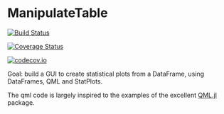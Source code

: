 # ManipulateTable

[![Build Status](https://travis-ci.org/piever/ManipulateTable.jl.svg?branch=master)](https://travis-ci.org/piever/ManipulateTable.jl)

[![Coverage Status](https://coveralls.io/repos/piever/ManipulateTable.jl/badge.svg?branch=master&service=github)](https://coveralls.io/github/piever/ManipulateTable.jl?branch=master)

[![codecov.io](http://codecov.io/github/piever/ManipulateTable.jl/coverage.svg?branch=master)](http://codecov.io/github/piever/ManipulateTable.jl?branch=master)


Goal: build a GUI to create statistical plots from a DataFrame, using DataFrames, QML and StatPlots.

The qml code is largely inspired to the examples of the excellent [QML.jl](https://github.com/barche/QML.jl) package.
